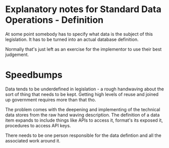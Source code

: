 # Explanatory notes for Standard Data Operations - Definition

At some point somebody has to specify what data is the subject of this legislation. It has to be turned into an actual database definition.

Normally that's just left as an exercise for the implementor to use their best judgement.

# Speedbumps

Data tends to be underdefined in legislation - a rough handwaving about the sort of thing that needs to be kept. Getting high levels of reuse and joined up government requires more than that tho.

The problem comes with the deepening and implementing of the technical data stores from the raw hand waving description. The definition of a data item expands to include things like APIs to access it, format's its exposed it, procedures to access API keys.

There needs to be one person responsible for the data defintion and all the associated work around it.
